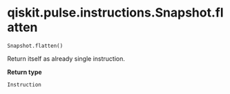 # qiskit.pulse.instructions.Snapshot.flatten

`Snapshot.flatten()`

Return itself as already single instruction.

**Return type**

`Instruction`
